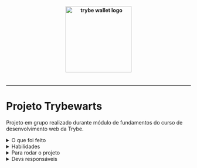 <h4 align="center">
  <img width="180px" alt="trybe wallet logo" src="https://user-images.githubusercontent.com/100851855/229923843-afb98dc2-2661-43fc-b0f1-82cf4d265717.png" />
  <br /><br />
</h4>

<hr />

# Projeto Trybewarts 

Projeto em grupo realizado durante módulo de fundamentos do curso de desenvolvimento web da Trybe.

<details>
  <summary>O que foi feito</summary>

  - Neste projeto, foi desenvolvido uma página de formulário para cadastro de estudantes apenas utlizando HTML```forms``` e Bootstrap para estilização. :art: :artist:

  ![exemplo de forms do trybewarts](./formulario.gif)

</details>
<details>
  <summary>Habilidades</summary>

  - Criar formulários em HTML;
  - Utilizar o Bootstrap;
  - CSS Flexbox;

</details>
<details>
  <summary>Para rodar o projeto</summary>

  - Clone o projeto desse repositório para sua máquina;
  - Utilize a extensão ```live preview``` do vscode;

</details>
<details>
  <summary>Devs responsáveis</summary>

  - [Isabela Costa](https://github.com/isaacost/)
  - [Laís Omena](https://github.com/laisOmena)

</details>
